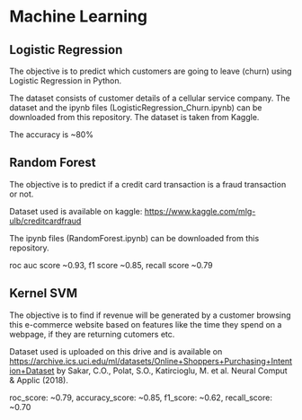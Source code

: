 # Machine Learning 

## Logistic Regression
The objective is to predict which customers are going to leave (churn) using Logistic Regression in Python.

The dataset consists of customer details of a cellular service company. The dataset and the ipynb files (LogisticRegression_Churn.ipynb) can be downloaded from this repository. The dataset is taken from Kaggle.

The accuracy is ~80%

## Random Forest
The objective is to predict if a credit card transaction is a fraud transaction or not.

Dataset used is available on kaggle:
https://www.kaggle.com/mlg-ulb/creditcardfraud

The ipynb files (RandomForest.ipynb) can be downloaded from this repository. 

roc auc score ~0.93, f1 score ~0.85, recall score ~0.79

## Kernel SVM
The objective is to find if revenue will be generated by a customer browsing this e-commerce website based on features like the time they spend on a webpage, if they are returning cutomers etc.

Dataset used is uploaded on this drive and is available on https://archive.ics.uci.edu/ml/datasets/Online+Shoppers+Purchasing+Intention+Dataset by Sakar, C.O., Polat, S.O., Katircioglu, M. et al. Neural Comput & Applic (2018).

roc_score: ~0.79, accuracy_score: ~0.85, f1_score: ~0.62, recall_score: ~0.70


